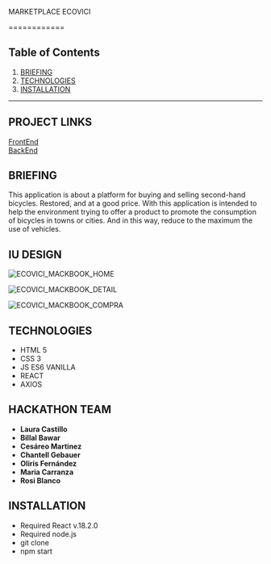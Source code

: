 MARKETPLACE ECOVICI 

============

## Table of Contents
1. [BRIEFING](#BRIEFING)
2. [TECHNOLOGIES](#TECHNOLOGIES)
3. [INSTALLATION](#INSTALLATION_)

***


## PROJECT LINKS

[FrontEnd](https://github.com/laucasdu/HackathonF5-ECOVICI)</br>
[BackEnd](https://github.com/laucasdu/HackathonF5-ECOVICI-BACK)


## BRIEFING

This application is about a platform for buying and selling second-hand bicycles. Restored, and at a good price.
With this application is intended to help the environment trying to offer a product to promote the consumption of bicycles in towns or cities. And in this way, reduce to the maximum the use of vehicles.


## IU DESIGN

![ECOVICI_MACKBOOK_HOME](https://user-images.githubusercontent.com/102957525/182260633-7f7da724-8661-4002-93eb-9f146010f033.jpg)

![ECOVICI_MACKBOOK_DETAIL](https://user-images.githubusercontent.com/102957525/182260629-620d3ea6-e247-4019-bd09-019cba8a936c.jpg)

![ECOVICI_MACKBOOK_COMPRA](https://user-images.githubusercontent.com/102957525/182260621-3f8097ca-d659-45e1-a502-2af989049ec6.jpg)


## TECHNOLOGIES
- HTML 5
- CSS 3
- JS ES6 VANILLA
- REACT
- AXIOS


## HACKATHON TEAM 

* **Laura Castillo**
* **Billal Bawar**
* **Cesáreo Martinez**
* **Chantell Gebauer** 
* **Oliris Fernández** 
* **Maria Carranza** 
* **Rosi Blanco**

## INSTALLATION

- Required React v.18.2.0
- Required node.js
- git clone <repository>
- npm start


